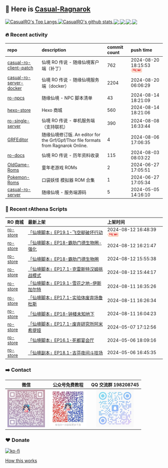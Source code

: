 ## 👋  Here is [Casual-Ragnarok](https://ragnarok.buzz)

<!--BGN_SECTION:github-readme-stats-->
<a href="https://store.ragnarok.buzz" target="_blank">
  <img height="190" align="center" src="https://github-readme-stats.vercel.app/api/top-langs/?username=CasualRO&theme=great-gatsby" alt="CasualRO's Top Langs" />
</a>
<a href="https://store.ragnarok.buzz" target="_blank">
  <img height="190" align="center" src="https://github-readme-stats.vercel.app/api?username=CasualRO&count_private=true&show_icons=true&theme=nightowl" alt="CasualRO's github stats" />
</a>

<a href="https://store.ragnarok.buzz" target="_blank">
  <img height="114" align="center" src="https://github-readme-stats.vercel.app/api/pin/?username=Casual-Ragnarok&repo=ro-store&theme=nord" />
</a>

<a href="https://github.com/Casual-Ragnarok/openkore-docker" target="_blank">
  <img height="114" align="center" src="https://github-readme-stats.vercel.app/api/pin/?username=Casual-Ragnarok&repo=openkore-docker&theme=nord" />
</a>

<a href="https://npc.ragnarok.buzz" target="_blank">
  <img height="114" align="center" src="https://github-readme-stats.vercel.app/api/pin/?username=Casual-Ragnarok&repo=ro-npcs&theme=nord" />
</a>

<a href="https://docs.ragnarok.buzz" target="_blank">
  <img height="114" align="center" src="https://github-readme-stats.vercel.app/api/pin/?username=Casual-Ragnarok&repo=ro-docs&theme=nord" />
</a>

<!--END_SECTION:github-readme-stats-->



### 🔥  Recent activity
<!-- BGN_SECTION:activity -->
| repo | description | commit count | push time |
|:------|:------|:------|:------|
| [casual-ro-client-patch](https://github.com/Casual-Ragnarok/casual-ro-client-patch) | 仙境 RO 传说 - 随缘仙境客户端（补丁） | 762 | 2024-08-20 18:15:53 ![news](https://github.com/CasualRO/CasualRO/blob/master/imgs/new.gif) |
| [casual-ro-server-docker](https://github.com/Casual-Ragnarok/casual-ro-server-docker) | 仙境 RO 传说 - 随缘仙境服务端（docker） | 2204 | 2024-08-20 06:06:29  |
| [ro-npcs](https://github.com/Casual-Ragnarok/ro-npcs) | 随缘仙境 - NPC 脚本清单 | 43 | 2024-08-14 18:21:09  |
| [hexo-store](https://github.com/Casual-Ragnarok/hexo-store) | Hexo 商城 | 560 | 2024-08-14 18:21:06  |
| [ro-single-server](https://github.com/Casual-Ragnarok/ro-single-server) | 仙境 RO 传说 - 单机服务端（支持联机） | 390 | 2024-08-08 16:33:44  |
| [GRFEditor](https://github.com/Casual-Ragnarok/GRFEditor) | 随缘仙境修订版. An editor for the Grf/Gpf/Thor file formats from Ragnarok Online. | 4 | 2024-08-06 17:06:35  |
| [ro-docs](https://github.com/Casual-Ragnarok/ro-docs) | 仙境 RO 传说 - 历年资料收录 | 115 | 2024-08-03 08:03:22  |
| [OldGame-Roms](https://github.com/EXP-Games/OldGame-Roms) | 童年老游戏 ROMs | 2 | 2024-06-27 17:05:51  |
| [Pokemon-Roms](https://github.com/EXP-Games/Pokemon-Roms) | 口袋妖怪 模拟器 ROM 合集 | 1 | 2024-06-27 17:05:34  |
| [casual-ro-server](https://github.com/Casual-Ragnarok/casual-ro-server) | 随缘仙境 - 服务端源码 | 5 | 2024-05-05 14:16:10  |
<!-- END_SECTION:activity -->



### 📝  Recent rAthena Scripts
<!-- BGN_SECTION:article -->
| RO 商城 | 最新上架 | 上架时间 |
|:------|:------|:------|
| [ro-store](https://github.com/Casual-Ragnarok/ro-store) | [「仙境脚本」EP19.1-飞空艇破坏行动](https://store.ragnarok.buzz/game/ro/npc/1117-ep19.1-airship-destruction-operations/readme/) | 2024-08-12 16:48:39 ![news](https://github.com/CasualRO/CasualRO/blob/master/imgs/new.gif) |
| [ro-store](https://github.com/Casual-Ragnarok/ro-store) | [「仙境脚本」EP18-霸肋门德生物圈-强化](https://store.ragnarok.buzz/game/ro/npc/1116-ep18-varmundt-biosphere-plus/readme/) | 2024-08-12 16:21:47  |
| [ro-store](https://github.com/Casual-Ragnarok/ro-store) | [「仙境脚本」EP18-霸肋门德生物圈](https://store.ragnarok.buzz/game/ro/npc/1115-ep18-varmundt-biosphere/readme/) | 2024-08-12 15:55:38  |
| [ro-store](https://github.com/Casual-Ragnarok/ro-store) | [「仙境脚本」EP17.1-克雷斯特汉姆挑战模式](https://store.ragnarok.buzz/game/ro/npc/1114-ep17.1-old-glast-heim-challenge-mode/readme/) | 2024-08-12 15:44:17  |
| [ro-store](https://github.com/Casual-Ragnarok/ro-store) | [「仙境脚本」EP19.1-雪花之地-伊斯加尔特](https://store.ragnarok.buzz/game/ro/npc/1113-ep19.1-land-of-snow-flowers/readme/) | 2024-08-11 16:35:26  |
| [ro-store](https://github.com/Casual-Ragnarok/ro-store) | [「仙境脚本」EP17.1-实验体废弃场鲁杜斯](https://store.ragnarok.buzz/game/ro/npc/1112-ep17.1-laboratory-waste-disposal-plant-rudus/readme/) | 2024-08-11 16:26:34  |
| [ro-store](https://github.com/Casual-Ragnarok/ro-store) | [「仙境脚本」EP18-钟楼未知地下](https://store.ragnarok.buzz/game/ro/npc/1111-ep18-clock-tower-unknown-basement/readme/) | 2024-08-11 16:04:23  |
| [ro-store](https://github.com/Casual-Ragnarok/ro-store) | [「仙境脚本」EP17.1-废弃研究所阿米希提娅](https://store.ragnarok.buzz/game/ro/npc/1110-ep17.1-abandoned-lab-amicitia/readme/) | 2024-05-07 17:12:56  |
| [ro-store](https://github.com/Casual-Ragnarok/ro-store) | [「仙境脚本」EP16.1-死都宴会厅](https://store.ragnarok.buzz/game/ro/npc/1109-ep16.1-the-royal-banquet/readme/) | 2024-05-06 18:09:16  |
| [ro-store](https://github.com/Casual-Ragnarok/ro-store) | [「仙境副本」EP18.1-吉芬夜间斗技场](https://store.ragnarok.buzz/game/ro/npc/1108-ep18.1-geffen-night-arena/readme/) | 2024-05-06 16:45:35  |
<!-- END_SECTION:article -->


### ➡️ Contact

| 微信 | 公众号免费教程 | QQ 交流群 198208745 |
|:---:|:---:|:---:|
| <img width="120" src="./imgs/CRO-CC.jpg"> | <img width="120" src="./imgs/WeChat-tutorial.jpg"> | <img width="120" src="./imgs/QQ-Group.jpg"> | 


### ❤️ Donate

[![ko-fi](https://ko-fi.com/img/githubbutton_sm.svg)](https://ko-fi.com/C0C7N2Z9C)

<!-- [![QR-Code](./imgs/qrcode.png)](https://casual-ragnarok.github.io/payment/) -->


<a align="right" href="https://github.com/CasualRO/CasualRO/blob/master/How_this_works.md">How this works</a>

<!-- -------------------------------------- -->
<!-- more emoji : http://emojihomepage.com/ -->
<!-- -------------------------------------- -->
